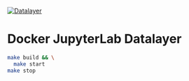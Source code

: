 [![Datalayer](https://raw.githubusercontent.com/datalayer/datalayer/main/res/logo/datalayer-25.svg?sanitize=true)](https://datalayer.io)

# Docker JupyterLab Datalayer

```bash
make build && \
  make start
make stop
```
